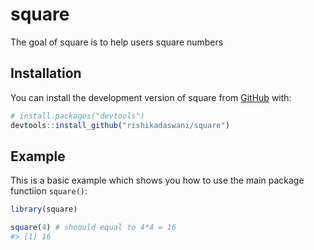 
<!-- README.md is generated from README.Rmd. Please edit that file -->

# square

<!-- badges: start -->
<!-- badges: end -->

The goal of square is to help users square numbers

## Installation

You can install the development version of square from
[GitHub](https://github.com/) with:

``` r
# install.packages("devtools")
devtools::install_github("rishikadaswani/square")
```

## Example

This is a basic example which shows you how to use the main package
functiion `square()`:

``` r
library(square)

square(4) # shoould equal to 4*4 = 16
#> [1] 16
```
